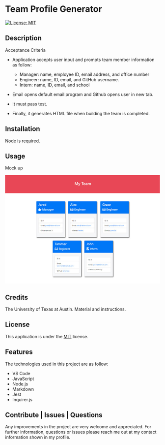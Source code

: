 # Team Profile Generator

[![License: MIT](https://img.shields.io/badge/License-MIT-yellow.svg)](https://opensource.org/licenses/MIT)

## Description

Acceptance Criteria

- Application accepts user input and prompts team member information as follow:

  - Manager: name, employee ID, email address, and office number
  - Engineer: name, ID, email, and GitHub username.
  - Intern: name, ID, email, and school

- Email opens default email program and Github opens user in new tab.
- It must pass test.
- Finally, it generates HTML file when building the team is completed.

## Installation

Node is required.

## Usage

Mock up

![Mockup](docs/img1.png)

## Credits

The University of Texas at Austin. Material and instructions.

## License

This application is under the [MIT](https://opensource.org/licenses/MIT) license.

## Features

The technologies used in this project are as follow:

- VS Code
- JavaScript
- Node.js
- Markdown
- Jest
- Inquirer.js

## Contribute | Issues | Questions

Any improvements in the project are very welcome and appreciated. For further information, questions or issues please reach me out at my contact information shown in my profile.
